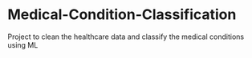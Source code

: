 # Medical-Condition-Classification
Project to clean the healthcare data and classify the medical conditions using ML
